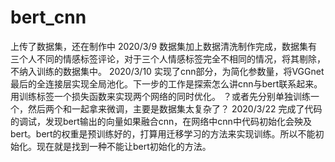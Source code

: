 # bert_cnn
上传了数据集，还在制作中
2020/3/9
数据集加上数据清洗制作完成，数据集有三个人不同的情感标签评论，对于三个人情感标签完全不相同的情况，将其剔除，不纳入训练的数据集中。
2020/3/10
实现了cnn部分，为简化参数量，将VGGnet最后的全连接层实现全局池化。下一步的工作是探索怎么讲cnn与bert联系起来。用训练标签一个损失函数来实现两个网络的同时优化。
？或者先分别单独训练一个，然后两个和一起拿来微调，主要是数据集太复杂了？
2020/3/22
完成了代码的调试，发现bert输出的向量如果融合cnn，在网络中cnn中代码初始化会殃及bert。bert的权重是预训练好的，打算用迁移学习的方法来实现训练。所以不能初始化。现在就是找到一种不能让bert初始化的方法。

